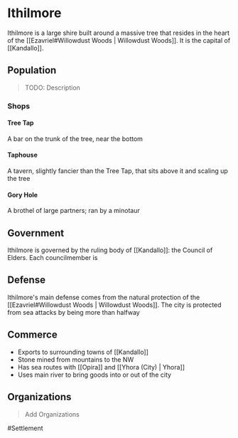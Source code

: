 # Ithilmore
Ithilmore is a large shire built around a massive tree that resides in the heart of the [[Ezavriel#Willowdust Woods | Willowdust Woods]]. It is the capital of [[Kandallo]]. 

## Population
> TODO: Description

### Shops
#### Tree Tap
A bar on the trunk of the tree, near the bottom

#### Taphouse
A tavern, slightly fancier than the Tree Tap, that sits above it and scaling up the tree

#### Gory Hole
A brothel of large partners; ran by a minotaur

## Government
Ithilmore is governed by the ruling body of [[Kandallo]]: the Council of Elders. Each councilmember is 

## Defense
Ithilmore's main defense comes from the natural protection of the [[Ezavriel#Willowdust Woods | Willowdust Woods]]. The city is protected from sea attacks by being more than halfway 

## Commerce
- Exports to surrounding towns of [[Kandallo]]
- Stone mined from mountains to the NW
- Has sea routes with [[Opira]] and [[Yhora (City) | Yhora]]
- Uses main river to bring goods into or out of the city

## Organizations
> Add Organizations

#Settlement
